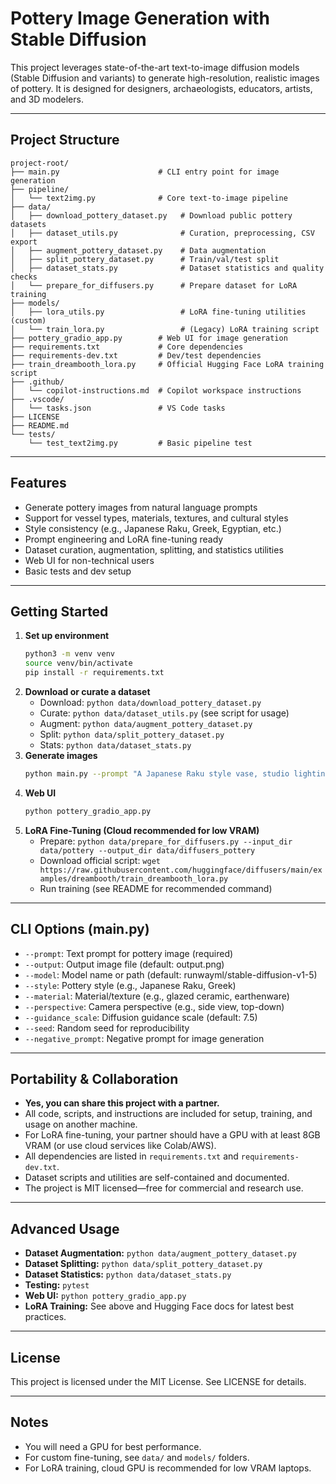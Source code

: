 # Pottery Image Generation with Stable Diffusion

This project leverages state-of-the-art text-to-image diffusion models (Stable Diffusion and variants) to generate high-resolution, realistic images of pottery. It is designed for designers, archaeologists, educators, artists, and 3D modelers.

---

## Project Structure

```
project-root/
├── main.py                      # CLI entry point for image generation
├── pipeline/
│   └── text2img.py              # Core text-to-image pipeline
├── data/
│   ├── download_pottery_dataset.py   # Download public pottery datasets
│   ├── dataset_utils.py              # Curation, preprocessing, CSV export
│   ├── augment_pottery_dataset.py    # Data augmentation
│   ├── split_pottery_dataset.py      # Train/val/test split
│   ├── dataset_stats.py              # Dataset statistics and quality checks
│   └── prepare_for_diffusers.py      # Prepare dataset for LoRA training
├── models/
│   ├── lora_utils.py                 # LoRA fine-tuning utilities (custom)
│   └── train_lora.py                 # (Legacy) LoRA training script
├── pottery_gradio_app.py        # Web UI for image generation
├── requirements.txt             # Core dependencies
├── requirements-dev.txt         # Dev/test dependencies
├── train_dreambooth_lora.py     # Official Hugging Face LoRA training script
├── .github/
│   └── copilot-instructions.md  # Copilot workspace instructions
├── .vscode/
│   └── tasks.json               # VS Code tasks
├── LICENSE
├── README.md
└── tests/
    └── test_text2img.py         # Basic pipeline test
```

---

## Features
- Generate pottery images from natural language prompts
- Support for vessel types, materials, textures, and cultural styles
- Style consistency (e.g., Japanese Raku, Greek, Egyptian, etc.)
- Prompt engineering and LoRA fine-tuning ready
- Dataset curation, augmentation, splitting, and statistics utilities
- Web UI for non-technical users
- Basic tests and dev setup

---

## Getting Started

1. **Set up environment**
   ```bash
   python3 -m venv venv
   source venv/bin/activate
   pip install -r requirements.txt
   ```
2. **Download or curate a dataset**
   - Download: `python data/download_pottery_dataset.py`
   - Curate: `python data/dataset_utils.py` (see script for usage)
   - Augment: `python data/augment_pottery_dataset.py`
   - Split: `python data/split_pottery_dataset.py`
   - Stats: `python data/dataset_stats.py`
3. **Generate images**
   ```bash
   python main.py --prompt "A Japanese Raku style vase, studio lighting" --style "Japanese Raku" --material "glazed ceramic" --perspective "side view" --output pottery.png
   ```
4. **Web UI**
   ```bash
   python pottery_gradio_app.py
   ```
5. **LoRA Fine-Tuning (Cloud recommended for low VRAM)**
   - Prepare: `python data/prepare_for_diffusers.py --input_dir data/pottery --output_dir data/diffusers_pottery`
   - Download official script: `wget https://raw.githubusercontent.com/huggingface/diffusers/main/examples/dreambooth/train_dreambooth_lora.py`
   - Run training (see README for recommended command)

---

## CLI Options (main.py)
- `--prompt`: Text prompt for pottery image (required)
- `--output`: Output image file (default: output.png)
- `--model`: Model name or path (default: runwayml/stable-diffusion-v1-5)
- `--style`: Pottery style (e.g., Japanese Raku, Greek)
- `--material`: Material/texture (e.g., glazed ceramic, earthenware)
- `--perspective`: Camera perspective (e.g., side view, top-down)
- `--guidance_scale`: Diffusion guidance scale (default: 7.5)
- `--seed`: Random seed for reproducibility
- `--negative_prompt`: Negative prompt for image generation

---

## Portability & Collaboration
- **Yes, you can share this project with a partner.**
- All code, scripts, and instructions are included for setup, training, and usage on another machine.
- For LoRA fine-tuning, your partner should have a GPU with at least 8GB VRAM (or use cloud services like Colab/AWS).
- All dependencies are listed in `requirements.txt` and `requirements-dev.txt`.
- Dataset scripts and utilities are self-contained and documented.
- The project is MIT licensed—free for commercial and research use.

---

## Advanced Usage
- **Dataset Augmentation:** `python data/augment_pottery_dataset.py`
- **Dataset Splitting:** `python data/split_pottery_dataset.py`
- **Dataset Statistics:** `python data/dataset_stats.py`
- **Testing:** `pytest`
- **Web UI:** `python pottery_gradio_app.py`
- **LoRA Training:** See above and Hugging Face docs for latest best practices.

---

## License
This project is licensed under the MIT License. See LICENSE for details.

---

## Notes
- You will need a GPU for best performance.
- For custom fine-tuning, see `data/` and `models/` folders.
- For LoRA training, cloud GPU is recommended for low VRAM laptops.
